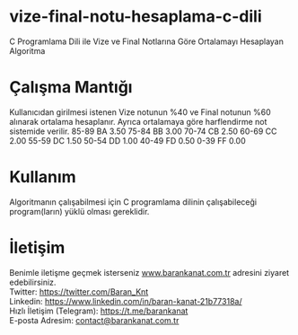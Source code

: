 # vize-final-notu-hesaplama-c-dili
C Programlama Dili ile Vize ve Final Notlarına Göre Ortalamayı Hesaplayan Algoritma

# Çalışma Mantığı
Kullanıcıdan girilmesi istenen Vize notunun %40 ve Final notunun %60 alınarak ortalama hesaplanır. Ayrıca ortalamaya göre harflendirme not sistemide verilir.
85-89 BA 3.50
75-84 BB 3.00
70-74 CB 2.50
60-69 CC 2.00
55-59 DC 1.50
50-54 DD 1.00
40-49 FD 0.50
0-39 FF 0.00

# Kullanım
Algoritmanın çalışabilmesi için C programlama dilinin çalışabileceği program(ların) yüklü olması gereklidir.

# İletişim
Benimle iletişme geçmek isterseniz www.barankanat.com.tr adresini ziyaret edebilirsiniz.                          
Twitter: https://twitter.com/Baran_Knt                          
Linkedin: https://www.linkedin.com/in/baran-kanat-21b77318a/                          
Hızlı İletişim (Telegram): https://t.me/barankanat                          
E-posta Adresim: contact@barankanat.com.tr
